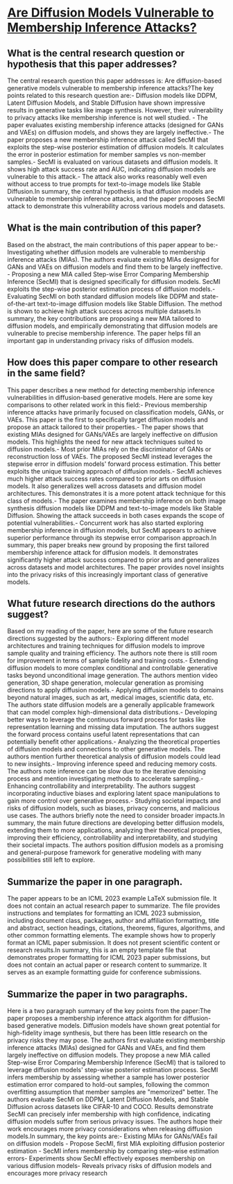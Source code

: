 # [Are Diffusion Models Vulnerable to Membership Inference Attacks?](https://arxiv.org/abs/2302.01316)

## What is the central research question or hypothesis that this paper addresses?

The central research question this paper addresses is: Are diffusion-based generative models vulnerable to membership inference attacks?The key points related to this research question are:- Diffusion models like DDPM, Latent Diffusion Models, and Stable Diffusion have shown impressive results in generative tasks like image synthesis. However, their vulnerability to privacy attacks like membership inference is not well studied. - The paper evaluates existing membership inference attacks (designed for GANs and VAEs) on diffusion models, and shows they are largely ineffective.- The paper proposes a new membership inference attack called SecMI that exploits the step-wise posterior estimation of diffusion models. It calculates the error in posterior estimation for member samples vs non-member samples.- SecMI is evaluated on various datasets and diffusion models. It shows high attack success rate and AUC, indicating diffusion models are vulnerable to this attack.- The attack also works reasonably well even without access to true prompts for text-to-image models like Stable Diffusion.In summary, the central hypothesis is that diffusion models are vulnerable to membership inference attacks, and the paper proposes SecMI attack to demonstrate this vulnerability across various models and datasets.


## What is the main contribution of this paper?

Based on the abstract, the main contributions of this paper appear to be:- Investigating whether diffusion models are vulnerable to membership inference attacks (MIAs). The authors evaluate existing MIAs designed for GANs and VAEs on diffusion models and find them to be largely ineffective. - Proposing a new MIA called Step-wise Error Comparing Membership Inference (SecMI) that is designed specifically for diffusion models. SecMI exploits the step-wise posterior estimation process of diffusion models.- Evaluating SecMI on both standard diffusion models like DDPM and state-of-the-art text-to-image diffusion models like Stable Diffusion. The method is shown to achieve high attack success across multiple datasets.In summary, the key contributions are proposing a new MIA tailored to diffusion models, and empirically demonstrating that diffusion models are vulnerable to precise membership inference. The paper helps fill an important gap in understanding privacy risks of diffusion models.


## How does this paper compare to other research in the same field?

This paper describes a new method for detecting membership inference vulnerabilities in diffusion-based generative models. Here are some key comparisons to other related work in this field:- Previous membership inference attacks have primarily focused on classification models, GANs, or VAEs. This paper is the first to specifically target diffusion models and propose an attack tailored to their properties.- The paper shows that existing MIAs designed for GANs/VAEs are largely ineffective on diffusion models. This highlights the need for new attack techniques suited to diffusion models.- Most prior MIAs rely on the discriminator of GANs or reconstruction loss of VAEs. The proposed SecMI instead leverages the stepwise error in diffusion models' forward process estimation. This better exploits the unique training approach of diffusion models.- SecMI achieves much higher attack success rates compared to prior arts on diffusion models. It also generalizes well across datasets and diffusion model architectures. This demonstrates it is a more potent attack technique for this class of models.- The paper examines membership inference on both image synthesis diffusion models like DDPM and text-to-image models like Stable Diffusion. Showing the attack succeeds in both cases expands the scope of potential vulnerabilities.- Concurrent work has also started exploring membership inference in diffusion models, but SecMI appears to achieve superior performance through its stepwise error comparison approach.In summary, this paper breaks new ground by proposing the first tailored membership inference attack for diffusion models. It demonstrates significantly higher attack success compared to prior arts and generalizes across datasets and model architectures. The paper provides novel insights into the privacy risks of this increasingly important class of generative models.


## What future research directions do the authors suggest?

Based on my reading of the paper, here are some of the future research directions suggested by the authors:- Exploring different model architectures and training techniques for diffusion models to improve sample quality and training efficiency. The authors note there is still room for improvement in terms of sample fidelity and training costs.- Extending diffusion models to more complex conditional and controllable generative tasks beyond unconditional image generation. The authors mention video generation, 3D shape generation, molecular generation as promising directions to apply diffusion models.- Applying diffusion models to domains beyond natural images, such as art, medical images, scientific data, etc. The authors state diffusion models are a generally applicable framework that can model complex high-dimensional data distributions.- Developing better ways to leverage the continuous forward process for tasks like representation learning and missing data imputation. The authors suggest the forward process contains useful latent representations that can potentially benefit other applications.- Analyzing the theoretical properties of diffusion models and connections to other generative models. The authors mention further theoretical analysis of diffusion models could lead to new insights.- Improving inference speed and reducing memory costs. The authors note inference can be slow due to the iterative denoising process and mention investigating methods to accelerate sampling.- Enhancing controllability and interpretability. The authors suggest incorporating inductive biases and exploring latent space manipulations to gain more control over generative process.- Studying societal impacts and risks of diffusion models, such as biases, privacy concerns, and malicious use cases. The authors briefly note the need to consider broader impacts.In summary, the main future directions are developing better diffusion models, extending them to more applications, analyzing their theoretical properties, improving their efficiency, controllability and interpretability, and studying their societal impacts. The authors position diffusion models as a promising and general-purpose framework for generative modeling with many possibilities still left to explore.


## Summarize the paper in one paragraph.

The paper appears to be an ICML 2023 example LaTeX submission file. It does not contain an actual research paper to summarize. The file provides instructions and templates for formatting an ICML 2023 submission, including document class, packages, author and affiliation formatting, title and abstract, section headings, citations, theorems, figures, algorithms, and other common formatting elements. The example shows how to properly format an ICML paper submission. It does not present scientific content or research results.In summary, this is an empty template file that demonstrates proper formatting for ICML 2023 paper submissions, but does not contain an actual paper or research content to summarize. It serves as an example formatting guide for conference submissions.


## Summarize the paper in two paragraphs.

Here is a two paragraph summary of the key points from the paper:The paper proposes a membership inference attack algorithm for diffusion-based generative models. Diffusion models have shown great potential for high-fidelity image synthesis, but there has been little research on the privacy risks they may pose. The authors first evaluate existing membership inference attacks (MIAs) designed for GANs and VAEs, and find them largely ineffective on diffusion models. They propose a new MIA called Step-wise Error Comparing Membership Inference (SecMI) that is tailored to leverage diffusion models' step-wise posterior estimation process. SecMI infers membership by assessing whether a sample has lower posterior estimation error compared to hold-out samples, following the common overfitting assumption that member samples are "memorized" better. The authors evaluate SecMI on DDPM, Latent Diffusion Models, and Stable Diffusion across datasets like CIFAR-10 and COCO. Results demonstrate SecMI can precisely infer membership with high confidence, indicating diffusion models suffer from serious privacy issues. The authors hope their work encourages more privacy considerations when releasing diffusion models.In summary, the key points are:- Existing MIAs for GANs/VAEs fail on diffusion models - Propose SecMI, first MIA exploiting diffusion posterior estimation  - SecMI infers membership by comparing step-wise estimation errors- Experiments show SecMI effectively exposes membership on various diffusion models- Reveals privacy risks of diffusion models and encourages more privacy research

